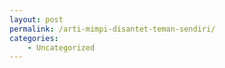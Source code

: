 ```yaml
---
layout: post
permalink: /arti-mimpi-disantet-teman-sendiri/
categories:
    - Uncategorized
---
```


